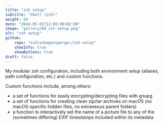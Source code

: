```yaml
---
title: "zsh setup"
subtitle: "Shell (zsh)"
weight: 60
date: "2024-05-01T12:00:00+02:00"
image: "gallery/60_zsh-setup.png"
alt: "zsh setup"
github:
    repo: "niklasbogensperger/zsh-setup"
    showInfo: true
    showButtons: true
draft: false
---
```



My modular zsh configuration, including both environment setup (aliases, path configuration, etc.) and custom functions.

Custom functions include, among others:
- a set of functions for easily encrypting/decrypting files with gnupg
- a set of functions for creating clean zip/tar archives on macOS (no macOS-specific hidden files, no extraneous parent folders)
- a function to interactively set the name of a picture file to any of the (sometimes differing) EXIF timestamps included within its metadata
